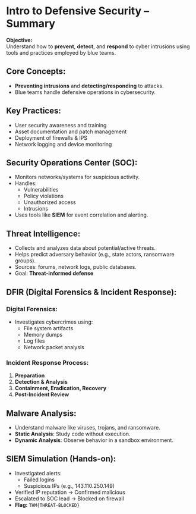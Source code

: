 # Intro to Defensive Security – Summary

**Objective:**  
Understand how to **prevent**, **detect**, and **respond** to cyber intrusions using tools and practices employed by blue teams.

## Core Concepts:
- **Preventing intrusions** and **detecting/responding** to attacks.
- Blue teams handle defensive operations in cybersecurity.

## Key Practices:
- User security awareness and training  
- Asset documentation and patch management  
- Deployment of firewalls & IPS  
- Network logging and device monitoring

## Security Operations Center (SOC):
- Monitors networks/systems for suspicious activity.
- Handles:
  - Vulnerabilities
  - Policy violations
  - Unauthorized access
  - Intrusions
- Uses tools like **SIEM** for event correlation and alerting.

## Threat Intelligence:
- Collects and analyzes data about potential/active threats.
- Helps predict adversary behavior (e.g., state actors, ransomware groups).
- Sources: forums, network logs, public databases.
- Goal: **Threat-informed defense**

## DFIR (Digital Forensics & Incident Response):
### Digital Forensics:
- Investigates cybercrimes using:
  - File system artifacts
  - Memory dumps
  - Log files
  - Network packet analysis

### Incident Response Process:
1. **Preparation**
2. **Detection & Analysis**
3. **Containment, Eradication, Recovery**
4. **Post-Incident Review**

## Malware Analysis:
- Understand malware like viruses, trojans, and ransomware.
- **Static Analysis**: Study code without execution.
- **Dynamic Analysis**: Observe behavior in a sandbox environment.

## SIEM Simulation (Hands-on):
- Investigated alerts:
  - Failed logins
  - Suspicious IPs (e.g., 143.110.250.149)
- Verified IP reputation → Confirmed malicious
- Escalated to SOC lead → Blocked on firewall
- **Flag:** `THM{THREAT-BLOCKED}`
